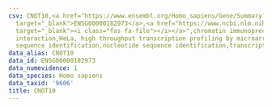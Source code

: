 ```yaml
---
csv: CNOT10,<a href="https://www.ensembl.org/Homo_sapiens/Gene/Summary?db=core;g=ENSG00000182973"
  target="_blank">ENSG00000182973</a>,<a href="https://www.ncbi.nlm.nih.gov/pubmed/17216044"
  target="_blank"><i class="fas fa-file"></i></a>",chromatin immunoprecipitation assay,direct
  interaction,HeLa, high throughput transcription profiling by microarray,nucleotide
  sequence identification,nucleotide sequence identification,transcriptional regulation,
data_alias: CNOT10
data_id: ENSG00000182973
data_numevidence: 1
data_species: Homo sapiens
data_taxid: '9606'
title: CNOT10
---
```

